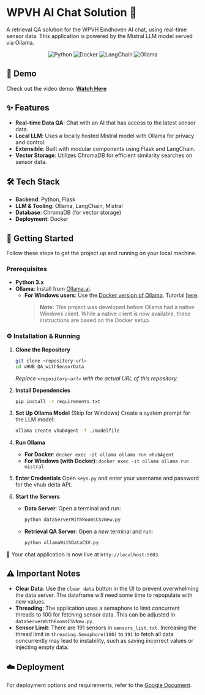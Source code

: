 # WPVH AI Chat Solution 🤖

A retrieval QA solution for the WPVH Eindhoven AI chat, using real-time sensor data. This application is powered by the Mistral LLM model served via Ollama.

<p align="center">
  <img src="https://img.shields.io/badge/Python-3776AB?style=for-the-badge&logo=python&logoColor=white" alt="Python" />
  <img src="https://img.shields.io/badge/Docker-2496ED?style=for-the-badge&logo=docker&logoColor=white" alt="Docker" />
  <img src="https://img.shields.io/badge/LangChain-4A90E2?style=for-the-badge" alt="LangChain" />
  <img src="https://img.shields.io/badge/Ollama-lightgrey?style=for-the-badge" alt="Ollama" />
</p>

## 🎥 Demo

Check out the video demo: **[Watch Here](https://vimeo.com/907558591/310a7a27d4)**

## ✨ Features

- **Real-time Data QA**: Chat with an AI that has access to the latest sensor data.
- **Local LLM**: Uses a locally hosted Mistral model with Ollama for privacy and control.
- **Extensible**: Built with modular components using Flask and LangChain.
- **Vector Storage**: Utilizes ChromaDB for efficient similarity searches on sensor data.

## 🛠️ Tech Stack

- **Backend**: Python, Flask
- **LLM & Tooling**: Ollama, LangChain, Mistral
- **Database**: ChromaDB (for vector storage)
- **Deployment**: Docker

## 🚀 Getting Started

Follow these steps to get the project up and running on your local machine.

### Prerequisites

- **Python 3.x**
- **Ollama**: Install from [Ollama.ai](https://ollama.ai/).
  - **For Windows users**: Use the [Docker version of Ollama](https://hub.docker.com/r/ollama/ollama). Tutorial [here](https://youtu.be/y13OTgiZXdg?si=sC0X0Lh-OOY1ggHg).
    > **Note:** This project was developed before Ollama had a native Windows client. While a native client is now available, these instructions are based on the Docker setup.

### ⚙️ Installation & Running

1.  **Clone the Repository**
    ```bash
    git clone <repository-url>
    cd vHUB_QA_withSensorData
    ```
    *Replace `<repository-url>` with the actual URL of this repository.*

2.  **Install Dependencies**
    ```bash
    pip install -r requirements.txt
    ```

3.  **Set Up Ollama Model** (Skip for Windows)
    Create a system prompt for the LLM model:
    ```bash
    ollama create vhubAgent -f ./modelfile
    ```

4.  **Run Ollama**
    - **For Docker**: `docker exec -it ollama ollama run vhubAgent`
    - **For Windows (with Docker)**: `docker exec -it ollama ollama run mistral`

5.  **Enter Credentials**
    Open `keys.py` and enter your username and password for the vhub delta API.

6.  **Start the Servers**
    - **Data Server**: Open a terminal and run:
      ```bash
      python dataServerWithRoomsCSVNew.py
      ```
    - **Retrieval QA Server**: Open a *new* terminal and run:
      ```bash
      python ollamaWithDataCSV.py
      ```

🎉 Your chat application is now live at `http://localhost:5003`.

## ⚠️ Important Notes

- **Clear Data**: Use the `clear data` button in the UI to prevent overwhelming the data server. The dataframe will need some time to repopulate with new values.
- **Threading**: The application uses a semaphore to limit concurrent threads to 100 for fetching sensor data. This can be adjusted in `dataServerWithRoomsCSVNew.py`.
- **Sensor Limit**: There are 191 sensors in `sensors_list.txt`. Increasing the thread limit in `threading.Semaphore(100)` to `191` to fetch all data concurrently may lead to instability, such as saving incorrect values or injecting empty data.

## ☁️ Deployment

For deployment options and requirements, refer to the [Google Document](https://docs.google.com/document/d/1LrkOkPiyaTB3qdNpzFsY5K6ZIQ1q8DNc73nApcfB6zU/edit?usp=sharing).
